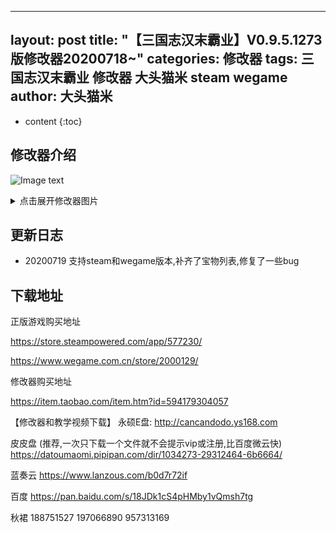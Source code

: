 
---
layout: post
title:  "【三国志汉末霸业】V0.9.5.1273版修改器20200718~"
categories: 修改器
tags:  三国志汉末霸业 修改器 大头猫米 steam wegame  
author: 大头猫米
---

* content
{:toc}

##  修改器介绍

![Image text](https://datoumaomi.github.io/pic/sss/s-%E4%B8%89%E5%9B%BD%E5%BF%97%E6%B1%89%E6%9C%AB%E9%9C%B8%E4%B8%9A/logo.JPG)

<details>
  <summary>点击展开修改器图片</summary>
 <imgsrc="https://datoumaomi.github.io/pic/sss/s-三国志汉末霸业/2020-07-19_065605.jpg">
 <imgsrc="https://datoumaomi.github.io/pic/sss/s-三国志汉末霸业/2020-07-19_065607.jpg">
 <imgsrc="https://datoumaomi.github.io/pic/sss/s-三国志汉末霸业/2020-07-19_065609.jpg">
 <imgsrc="https://datoumaomi.github.io/pic/sss/s-三国志汉末霸业/2020-07-19_065611.jpg">
 <imgsrc="https://datoumaomi.github.io/pic/sss/s-三国志汉末霸业/2020-07-19_065613.jpg">
 <imgsrc="https://datoumaomi.github.io/pic/sss/s-三国志汉末霸业/2020-07-19_065615.jpg">
</details>

##  更新日志

 - 20200719
支持steam和wegame版本,补齐了宝物列表,修复了一些bug

##  下载地址

正版游戏购买地址

https://store.steampowered.com/app/577230/

https://www.wegame.com.cn/store/2000129/

修改器购买地址

https://item.taobao.com/item.htm?id=594179304057

【修改器和教学视频下载】
永硕E盘:
http://cancandodo.ys168.com

皮皮盘
(推荐,一次只下载一个文件就不会提示vip或注册,比百度微云快)
https://datoumaomi.pipipan.com/dir/1034273-29312464-6b6664/

蓝奏云
https://www.lanzous.com/b0d7r72if

百度
https://pan.baidu.com/s/18JDk1cS4pHMby1vQmsh7tg

秋裙 188751527 197066890 957313169
